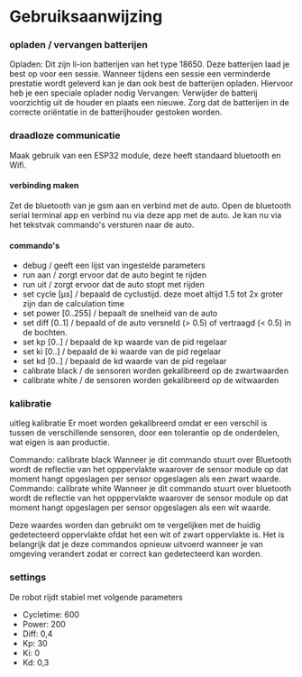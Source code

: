 # Gebruiksaanwijzing

### opladen / vervangen batterijen
Opladen:
Dit zijn li-ion batterijen van het type 18650. Deze batterijen laad je best op voor een sessie. Wanneer tijdens een sessie een verminderde prestatie wordt geleverd kan je dan ook best de batterijen opladen. Hiervoor heb je een speciale oplader nodig
Vervangen:
Verwijder de batterij voorzichtig uit de houder en plaats een nieuwe.
Zorg dat de batterijen in de correcte oriëntatie in de batterijhouder gestoken worden. 

### draadloze communicatie
Maak gebruik van een ESP32 module, deze heeft standaard bluetooth en Wifi.
#### verbinding maken
Zet de bluetooth van je gsm aan en verbind met de auto. Open de bluetooth serial terminal app en verbind nu via deze app met de auto. Je kan nu via het tekstvak commando's versturen naar de auto.

#### commando's
- debug / geeft een lijst van ingestelde parameters
- run aan / zorgt ervoor dat de auto begint te rijden
- run uit / zorgt ervoor dat de auto stopt met rijden
- set cycle [µs] / bepaald de cyclustijd. deze moet altijd 1.5 tot 2x groter zijn dan de calculation time
- set power [0..255] / bepaalt de snelheid van de auto
- set diff [0..1] / bepaald of de auto versneld (> 0.5) of vertraagd (< 0.5) in de bochten.
- set kp [0..] / bepaald de kp waarde van de pid regelaar
- set ki [0..] / bepaald de ki waarde van de pid regelaar
- set kd [0..] / bepaald de kd waarde van de pid regelaar
- calibrate black / de sensoren worden gekalibreerd op de zwartwaarden
- calibrate white / de sensoren worden gekalibreerd op de witwaarden

### kalibratie
uitleg kalibratie
Er moet worden gekalibreerd omdat er een verschil is tussen de verschillende sensoren, door een tolerantie op de onderdelen, wat eigen is aan productie.

Commando: calibrate black Wanneer je dit commando stuurt over Bluetooth wordt de reflectie van het opppervlakte waarover de sensor module op dat moment hangt opgeslagen per sensor opgeslagen als een zwart waarde. Commando: calibrate white Wanneer je dit commando stuurt over bluetooth wordt de reflectie van het opppervlakte waarover de sensor module op dat moment hangt opgeslagen per sensor opgeslagen als een wit waarde.

Deze waardes worden dan gebruikt om te vergelijken met de huidig gedetecteerd oppervlakte ofdat het een wit of zwart oppervlakte is. Het is belangrijk dat je deze commandos opnieuw uitvoerd wanneer je van omgeving verandert zodat er correct kan gedetecteerd kan worden.

### settings
De robot rijdt stabiel met volgende parameters
- Cycletime: 600
- Power: 200
- Diff: 0,4
- Kp: 30
- Ki: 0
- Kd: 0,3
